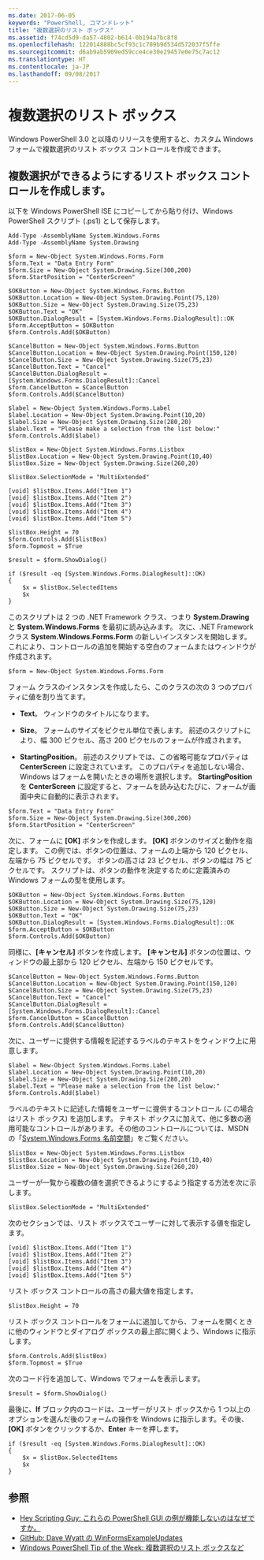 ```yaml
---
ms.date: 2017-06-05
keywords: "PowerShell, コマンドレット"
title: "複数選択のリスト ボックス"
ms.assetid: f74cd5d9-da57-4802-b614-0b194a7bc8f8
ms.openlocfilehash: 122014888bc5cf93c1c709b9d534d572037f5ffe
ms.sourcegitcommit: d6ab9ab5909ed59cce4ce30e29457e0e75c7ac12
ms.translationtype: HT
ms.contentlocale: ja-JP
ms.lasthandoff: 09/08/2017
---
```

# <a name="multiple-selection-list-boxes"></a>複数選択のリスト ボックス
Windows PowerShell 3.0 と以降のリリースを使用すると、カスタム Windows フォームで複数選択のリスト ボックス コントロールを作成できます。

## <a name="create-list-box-controls-that-allow-multiple-selections"></a>複数選択ができるようにするリスト ボックス コントロールを作成します。
以下を Windows PowerShell ISE にコピーしてから貼り付け、Windows PowerShell スクリプト (.ps1) として保存します。

```
Add-Type -AssemblyName System.Windows.Forms
Add-Type -AssemblyName System.Drawing

$form = New-Object System.Windows.Forms.Form 
$form.Text = "Data Entry Form"
$form.Size = New-Object System.Drawing.Size(300,200) 
$form.StartPosition = "CenterScreen"

$OKButton = New-Object System.Windows.Forms.Button
$OKButton.Location = New-Object System.Drawing.Point(75,120)
$OKButton.Size = New-Object System.Drawing.Size(75,23)
$OKButton.Text = "OK"
$OKButton.DialogResult = [System.Windows.Forms.DialogResult]::OK
$form.AcceptButton = $OKButton
$form.Controls.Add($OKButton)

$CancelButton = New-Object System.Windows.Forms.Button
$CancelButton.Location = New-Object System.Drawing.Point(150,120)
$CancelButton.Size = New-Object System.Drawing.Size(75,23)
$CancelButton.Text = "Cancel"
$CancelButton.DialogResult = [System.Windows.Forms.DialogResult]::Cancel
$form.CancelButton = $CancelButton
$form.Controls.Add($CancelButton)

$label = New-Object System.Windows.Forms.Label
$label.Location = New-Object System.Drawing.Point(10,20) 
$label.Size = New-Object System.Drawing.Size(280,20) 
$label.Text = "Please make a selection from the list below:"
$form.Controls.Add($label) 

$listBox = New-Object System.Windows.Forms.Listbox 
$listBox.Location = New-Object System.Drawing.Point(10,40) 
$listBox.Size = New-Object System.Drawing.Size(260,20) 

$listBox.SelectionMode = "MultiExtended"

[void] $listBox.Items.Add("Item 1")
[void] $listBox.Items.Add("Item 2")
[void] $listBox.Items.Add("Item 3")
[void] $listBox.Items.Add("Item 4")
[void] $listBox.Items.Add("Item 5")

$listBox.Height = 70
$form.Controls.Add($listBox) 
$form.Topmost = $True

$result = $form.ShowDialog()

if ($result -eq [System.Windows.Forms.DialogResult]::OK)
{
    $x = $listBox.SelectedItems
    $x
}
```

このスクリプトは 2 つの .NET Framework クラス、つまり **System.Drawing** と **System.Windows.Forms** を最初に読み込みます。 次に、.NET Framework クラス **System.Windows.Forms.Form** の新しいインスタンスを開始します。これにより、コントロールの追加を開始する空白のフォームまたはウィンドウが作成されます。

```
$form = New-Object System.Windows.Forms.Form
```

フォーム クラスのインスタンスを作成したら、このクラスの次の 3 つのプロパティに値を割り当てます。

- **Text**。 ウィンドウのタイトルになります。

- **Size**。 フォームのサイズをピクセル単位で表します。 前述のスクリプトにより、幅 300 ピクセル、高さ 200 ピクセルのフォームが作成されます。

- **StartingPosition**。 前述のスクリプトでは、この省略可能なプロパティは **CenterScreen** に設定されています。 このプロパティを追加しない場合、Windows はフォームを開いたときの場所を選択します。 **StartingPosition** を **CenterScreen** に設定すると、フォームを読み込むたびに、フォームが画面中央に自動的に表示されます。

```
$form.Text = "Data Entry Form"
$form.Size = New-Object System.Drawing.Size(300,200) 
$form.StartPosition = "CenterScreen"
```

次に、フォームに **[OK]** ボタンを作成します。 **[OK]** ボタンのサイズと動作を指定します。 この例では、ボタンの位置は、フォームの上端から 120 ピクセル、左端から 75 ピクセルです。 ボタンの高さは 23 ピクセル、ボタンの幅は 75 ピクセルです。 スクリプトは、ボタンの動作を決定するために定義済みの Windows フォームの型を使用します。

```
$OKButton = New-Object System.Windows.Forms.Button
$OKButton.Location = New-Object System.Drawing.Size(75,120)
$OKButton.Size = New-Object System.Drawing.Size(75,23)
$OKButton.Text = "OK"
$OKButton.DialogResult = [System.Windows.Forms.DialogResult]::OK
$form.AcceptButton = $OKButton
$form.Controls.Add($OKButton)
```

同様に、**[キャンセル]** ボタンを作成します。 **[キャンセル]** ボタンの位置は、ウィンドウの最上部から 120 ピクセル、左端から 150 ピクセルです。

```
$CancelButton = New-Object System.Windows.Forms.Button
$CancelButton.Location = New-Object System.Drawing.Point(150,120)
$CancelButton.Size = New-Object System.Drawing.Size(75,23)
$CancelButton.Text = "Cancel"
$CancelButton.DialogResult = [System.Windows.Forms.DialogResult]::Cancel
$form.CancelButton = $CancelButton
$form.Controls.Add($CancelButton)
```

次に、ユーザーに提供する情報を記述するラベルのテキストをウィンドウ上に用意します。

```
$label = New-Object System.Windows.Forms.Label
$label.Location = New-Object System.Drawing.Point(10,20) 
$label.Size = New-Object System.Drawing.Size(280,20) 
$label.Text = "Please make a selection from the list below:"
$form.Controls.Add($label)
```

ラベルのテキストに記述した情報をユーザーに提供するコントロール (この場合はリスト ボックス) を追加します。 テキスト ボックスに加えて、他に多数の適用可能なコントロールがあります。その他のコントロールについては、MSDN の「[System.Windows.Forms 名前空間](http://msdn.microsoft.com/library/k50ex0x9(v=vs.110).aspx)」をご覧ください。

```
$listBox = New-Object System.Windows.Forms.Listbox 
$listBox.Location = New-Object System.Drawing.Point(10,40) 
$listBox.Size = New-Object System.Drawing.Size(260,20)
```


ユーザーが一覧から複数の値を選択できるようにするよう指定する方法を次に示します。

```
$listBox.SelectionMode = "MultiExtended"
```

次のセクションでは、リスト ボックスでユーザーに対して表示する値を指定します。

```
[void] $listBox.Items.Add("Item 1")
[void] $listBox.Items.Add("Item 2")
[void] $listBox.Items.Add("Item 3")
[void] $listBox.Items.Add("Item 4")
[void] $listBox.Items.Add("Item 5")
```

リスト ボックス コントロールの高さの最大値を指定します。

```
$listBox.Height = 70
```

リスト ボックス コントロールをフォームに追加してから、フォームを開くときに他のウィンドウとダイアログ ボックスの最上部に開くよう、Windows に指示します。

```
$form.Controls.Add($listBox) 
$form.Topmost = $True
```

次のコード行を追加して、Windows でフォームを表示します。

```
$result = $form.ShowDialog()
```

最後に、**If** ブロック内のコードは、ユーザーがリスト ボックスから 1 つ以上のオプションを選んだ後のフォームの操作を Windows に指示します。その後、**[OK]** ボタンをクリックするか、**Enter** キーを押します。

```
if ($result -eq [System.Windows.Forms.DialogResult]::OK)
{
    $x = $listBox.SelectedItems
    $x
}
```

## <a name="see-also"></a>参照
- [Hey Scripting Guy: これらの PowerShell GUI の例が機能しないのはなぜですか。](http://go.microsoft.com/fwlink/?LinkId=506644)
- [GitHub: Dave Wyatt の WinFormsExampleUpdates](https://github.com/dlwyatt/WinFormsExampleUpdates)
- [Windows PowerShell Tip of the Week: 複数選択のリスト ボックスなど](http://technet.microsoft.com/library/ff730950.aspx)

